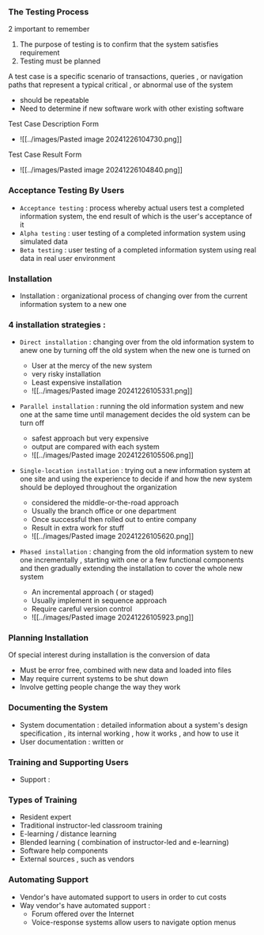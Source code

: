 ### The Testing Process
2 important to remember 
1. The purpose of testing is to confirm that the system satisfies requirement
2. Testing must be planned

A test case is a specific scenario of transactions, queries , or navigation paths that represent a typical critical , or abnormal use of the system
- should be repeatable
- Need to determine if new software work with other existing software

Test Case Description Form
- ![[../images/Pasted image 20241226104730.png]]

Test Case Result Form 
- ![[../images/Pasted image 20241226104840.png]]

### Acceptance Testing By Users
- `Acceptance testing` : process whereby actual users test a completed information system, the end result of which is the user's acceptance of it
- `Alpha testing` : user testing of a completed information system using simulated data
- `Beta testing` : user testing of a completed information system using real data in real user environment

### Installation
- Installation : organizational process of changing over from the current information system to a new one

### 4 installation strategies :
- `Direct installation` : changing over from the old information system to anew one by turning off the old system when the new one is turned on
	- User at the mercy of the new system
	- very risky installation
	- Least expensive installation
	- ![[../images/Pasted image 20241226105331.png]]

 - `Parallel installation` : running the old information system and new one at the same time until management decides the old system can be turn off 
	- safest approach but very expensive
	- output are compared with each system
	- ![[../images/Pasted image 20241226105506.png]]

- `Single-location installation` : trying out a new information system at one site and using the experience to decide if and how the new system should be deployed throughout the organization
	- considered the middle-or-the-road approach
	- Usually the branch office or one department
	- Once successful then rolled out to entire company
	- Result in extra work for stuff
	- ![[../images/Pasted image 20241226105620.png]]


- `Phased installation` : changing from the old information system to new one incrementally , starting with one or a few functional components and then gradually extending the installation to cover the whole new system
	- An incremental approach ( or staged)
	- Usually implement in sequence approach 
	- Require careful version control
	- ![[../images/Pasted image 20241226105923.png]]

### Planning Installation

Of special interest during installation is the conversion of data
- Must be error free, combined with new data and loaded into files
- May require current systems to be shut down 
- Involve getting people change the way they work 


### Documenting the System
- System documentation : detailed information about a system's design specification , its internal working , how it works , and how to use it 
- User documentation : written or 

### Training and Supporting Users
- Support : 

### Types of Training
- Resident expert
- Traditional instructor-led classroom training
- E-learning / distance learning
- Blended learning ( combination of instructor-led and e-learning)
- Software help components
- External sources , such as vendors


### Automating Support
- Vendor's have automated support to users in order to cut costs
- Way vendor's have automated support : 
	- Forum offered over the Internet
	- Voice-response systems allow users to navigate option menus
